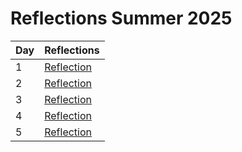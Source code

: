 # Reflections Summer 2025

Day|Reflections
---|--------------------------------
1  |[Reflection](20250505.md)
2  |[Reflection](20250506.md)
3  |[Reflection](20250507.md)
4  |[Reflection](20250508.md)
5  |[Reflection](20250509.md)
